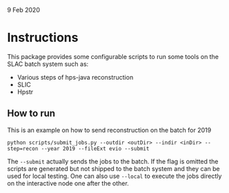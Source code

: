 9 Feb 2020

# Instructions

This package provides some configurable scripts to run some tools on the SLAC batch system such as:
- Various steps of hps-java reconstruction 
- SLIC
- Hpstr 

## How to run 

This is an example on how to send reconstruction on the batch for 2019 

```
python scripts/submit_jobs.py --outdir <outDir> --indir <inDir> --step=recon --year 2019 --fileExt evio --submit
```

The ```--submit``` actually sends the jobs to the batch. If the flag is omitted the scripts are generated but not shipped 
to the batch system and they can be used for local testing. One can also use ```--local``` to execute the jobs directly on 
the interactive node one after the other. 


